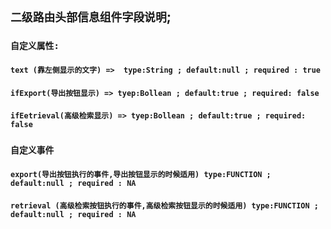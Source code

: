 ## `二级路由头部信息组件字段说明`;

### `自定义属性:`
#### `text (靠左侧显示的文字) =>  type:String ; default:null ; required : true `  
#### `ifExport(导出按钮显示) => tyep:Bollean ; default:true ; required: false`
#### `ifEetrieval(高级检索显示) => tyep:Bollean ; default:true ; required: false`

### `自定义事件`
#### `export(导出按钮执行的事件,导出按钮显示的时候适用) type:FUNCTION ; default:null ; required : NA`
#### `retrieval (高级检索按钮执行的事件,高级检索按钮显示的时候适用) type:FUNCTION ; default:null ; required : NA`